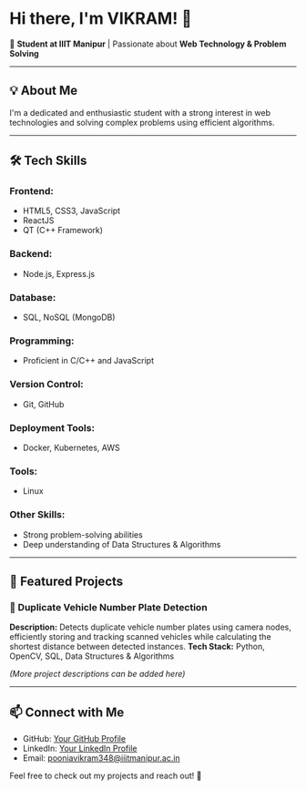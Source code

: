 # Hi there, I'm VIKRAM! 👋

🚀 **Student at IIIT Manipur** | Passionate about **Web Technology & Problem Solving**

---

## 💡 About Me
I'm a dedicated and enthusiastic student with a strong interest in web technologies and solving complex problems using efficient algorithms.

---

## 🛠️ Tech Skills

### Frontend:
- HTML5, CSS3, JavaScript
- ReactJS
- QT (C++ Framework)

### Backend:
- Node.js, Express.js

### Database:
- SQL, NoSQL (MongoDB)

### Programming:
- Proficient in C/C++ and JavaScript

### Version Control:
- Git, GitHub

### Deployment Tools:
- Docker, Kubernetes, AWS

### Tools:
- Linux

### Other Skills:
- Strong problem-solving abilities
- Deep understanding of Data Structures & Algorithms

---

## 📌 Featured Projects

### 🚗 Duplicate Vehicle Number Plate Detection
**Description:** Detects duplicate vehicle number plates using camera nodes, efficiently storing and tracking scanned vehicles while calculating the shortest distance between detected instances.
**Tech Stack:** Python, OpenCV, SQL, Data Structures & Algorithms

_(More project descriptions can be added here)_

---

## 📫 Connect with Me
- GitHub: [Your GitHub Profile](https://github.com/Vikrampoonia)
- LinkedIn: [Your LinkedIn Profile](https://www.linkedin.com/in/vikram-poonia-3497121b0/)
- Email: pooniavikram348@iiitmanipur.ac.in

Feel free to check out my projects and reach out! 🚀
